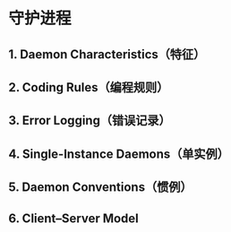 # 守护进程

## 1. Daemon Characteristics（特征）


## 2. Coding Rules（编程规则）


## 3. Error Logging（错误记录）


## 4. Single-Instance Daemons（单实例）

## 5. Daemon Conventions（惯例）


## 6. Client–Server Model
